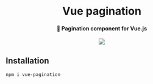 <div align="center">
<h1>Vue pagination</h1>
<h4>🍉 Pagination component for Vue.js</h4>

<p align="center">
<a href="https://www.buymeacoffee.com/fromlibertalia"><img src="https://img.shields.io/badge/Buy%20Me%20a%20Coffee-ffdd00?style=for-the-badge&logo=buy-me-a-coffee&logoColor=black"></a>
</p>
</div>

## Installation

```bash
npm i vue-pagination
```